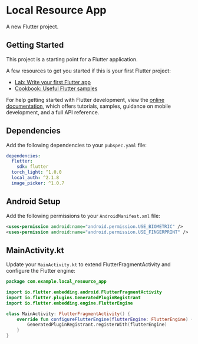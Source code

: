 # Local Resource App

A new Flutter project.

## Getting Started

This project is a starting point for a Flutter application.

A few resources to get you started if this is your first Flutter project:

- [Lab: Write your first Flutter app](https://docs.flutter.dev/get-started/codelab)
- [Cookbook: Useful Flutter samples](https://docs.flutter.dev/cookbook)

For help getting started with Flutter development, view the [online documentation](https://docs.flutter.dev/), which offers tutorials, samples, guidance on mobile development, and a full API reference.

## Dependencies

Add the following dependencies to your `pubspec.yaml` file:

```yaml
dependencies:
  flutter:
    sdk: flutter
  torch_light: ^1.0.0
  local_auth: ^2.1.8
  image_picker: ^1.0.7

```



## Android Setup
Add the following permissions to your `AndroidManifest.xml` file:

```xml
<uses-permission android:name="android.permission.USE_BIOMETRIC" />
<uses-permission android:name="android.permission.USE_FINGERPRINT" />

```

## MainActivity.kt
Update your `MainActivity.kt` to extend FlutterFragmentActivity and configure the Flutter engine:

```kt
package com.example.local_resource_app

import io.flutter.embedding.android.FlutterFragmentActivity
import io.flutter.plugins.GeneratedPluginRegistrant
import io.flutter.embedding.engine.FlutterEngine

class MainActivity: FlutterFragmentActivity() {
    override fun configureFlutterEngine(flutterEngine: FlutterEngine) { 
        GeneratedPluginRegistrant.registerWith(flutterEngine) 
    }
}
```


